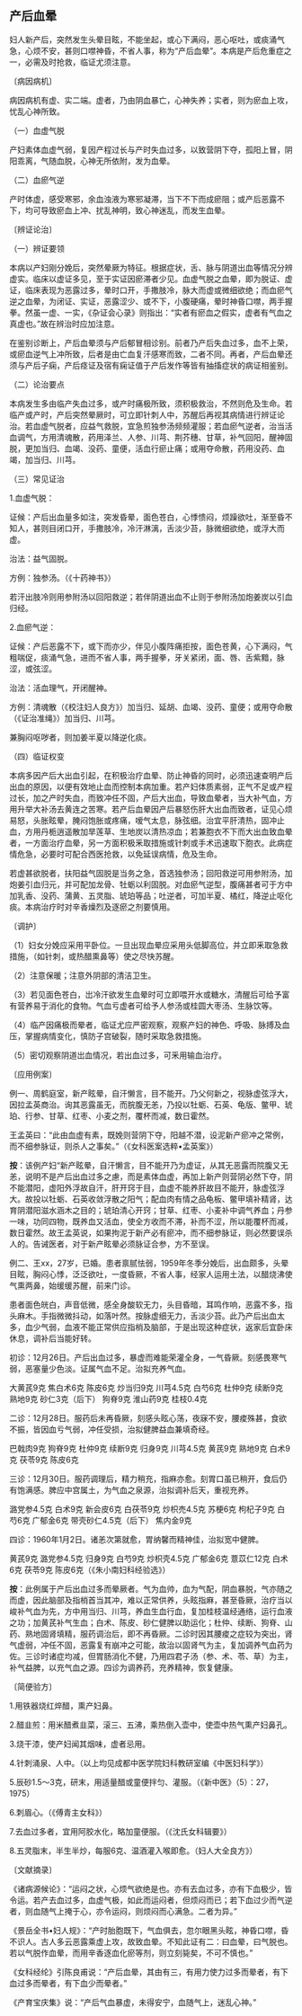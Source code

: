 ## 产后血晕

妇人新产后，突然发生头晕目眩，不能坐起，或心下满闷，恶心呕吐，或痰涌气急，心烦不安，甚则口噤神昏，不省人事，称为“产后血晕”。本病是产后危重症之一，必需及时抢救，临证尤须注意。

〔病因病机〕

病因病机有虚、实二端。虚者，乃由阴血暴亡，心神失养；实者，则为瘀血上攻，忧乱心神所致。

（一）血虚气脱

产妇素体血虚气弱，复因产程过长与产时失血过多，以致营阴下夺，孤阳上冒，阴阳乖离，气随血脱，心神无所依附，发为血晕。

（二）血瘀气逆

产时体虚，感受寒邪，余血浊液为寒邪凝滞，当下不下而成瘀阻；或产后恶露不下，均可导致瘀血上冲、扰乱神明，致心神迷乱，而发生血晕。

〔辨证论治〕

（一）辨证要领

本病以产妇刚分娩后，突然晕厥为特征。根据症状，舌、脉与阴道出血等情况分辨虚实。临床以虚证多见，至于实证因瘀滞者少见。血虚气脱之血晕，即为脱证、虚证，临床表现为恶露过多，晕时口开，手撒肢冷，脉大而虚或微细欲绝；而血瘀气逆之血晕，为闭证、实证，恶露涩少、或不下，小腹硬痛，晕时神昏口噤，两手握拳。然虽一虚、一实，《杂证会心录》则指出：“实者有瘀血之假实，虚者有气血之真虚也。”故在辨治时应加注意。

在鉴别诊断上，产后血晕须与产后郁冒相诊别。前者乃产后失血过多，血不上荣，或瘀血逆气上冲所致，后者是由亡血复汗感寒而致，二者不同。再者，产后血晕还须与产后子痫，产后痉证及宿有痫证值于产后发作等皆有抽搐症状的病证相鉴别。

（二）论治要点

本病发生多由临产失血过多，或产时痛极所致，须积极救治，不然则危及生命。若临产或产时，产后突然晕厥时，可立即针刺人中，苏醒后再视其病情进行辨证论治。若血虚气脱者，应益气救脱，宜急煎独参汤频频灌服；若血瘀气逆者，治当活血调气，方用清魂散，药用泽兰、人参、川芎、荆芥穗、甘草，补气回阳，醒神固脱，更加当归、血竭、没药、童便，活血行瘀止痛；或用夺命散，药用没药、血竭，加当归、川芎。

（三）常见证治

1.血虚气脱：

证候：产后出血量多如注，突发昏晕，面色苍白，心悸愦闷，烦躁欲吐，渐至昏不知人，甚则目闭口开，手撒肢冷，冷汗淋漓，舌淡少苔，脉微细欲绝，或浮大而虚。

治法：益气固脱。

方例：独参汤。（《十药神书》）

若汗出肢冷则用参附汤以回阳救逆；若伴阴道出血不止则于参附汤加炮姜炭以引血归经。

2.血瘀气逆：

证候：产后恶露不下，或下而亦少，伴见小腹阵痛拒按，面色苍黄，心下满闷，气粗喘促，痰涌气急，进而不省人事，两手握拳，牙关紧闭，面、唇、舌紫黯，脉涩，或弦涩。

治法：活血理气，开闭醒神。

方例：清魂散（《校注妇人良方》）加当归、延胡、血竭、没药、童便；或用夺命散（《证治准绳》）加当归、川芎。

兼胸闷呕哕者，则加姜半夏以降逆化痰。

（四）临证权变

本病多因产后大出血引起，在积极治疗血晕、防止神昏的同时，必须迅速查明产后出血的原因，以便有效地止血而控制本病加重。若产妇体质素弱，正气不足或产程过长，加之产时失血，而致冲任不固，产后大出血，导致血晕者，当大补气血，方用升举大补汤去黄连之苦寒。若产后血晕因产后暴怒伤肝大出血而致者，证见心烦易怒，头胀眩晕，腌闷饱胀或疼痛，嗳气太息，脉弦细。治宜平肝清热，固冲止血，方用丹栀逍遥散加旱莲草、生地炭以清热凉血；若兼胞衣不下而大出血致血晕者，一方面治疗血晕，另一方面积极釆取措施或针刺或手术迅速取下胞衣。此病症情危急，必要时可配合西医抢救，以免延误病情，危及生命。

若虚甚欲脱者，扶阳益气固脱是当务之急，首选独参汤；回阳救逆可用参附汤，加炮姜引血归元，并可配加龙骨、牡蛎以利固脱。对血瘀气逆型，腹痛甚者可于方中加乳香、没药、蒲黄、五灵脂、琥珀等品；吐逆者，可加半夏、橘红，降逆止呕化痰。本病治疗时对辛香燥烈及逐瘀之剂要慎用。

〔调护〕

（1）妇女分娩应采用平卧位。一旦出现血晕应采用头低脚高位，并立即釆取急救措施，（如针刺，或热醋熏鼻等）使之尽快苏醒。

（2）注意保暖；注意外阴部的清洁卫生。

（3）若见面色苍白，岀冷汗欲发生血晕时可立即喂开水或糖水，清醒后可给予富有营养易于消化的食物。气血亏虚者可给予人参汤或桂圆大枣汤、生脉饮等。

（4）临产因痛极而晕者，临证尤应严密观察，观察产妇的神色、呼吸、脉搏及血压，掌握病情变化，慎防子宫破裂，随时采取急救措施。

（5）密切观察阴道岀血情况，若出血过多，可釆用输血治疗。

〔应用例案〕

例一、周鹤庭室，新产眩晕，自汗懒言，目不能开。乃父何新之，视脉虚弦浮大，因拉孟英商治。询其恶露虽无，而脘腹无恙，乃投以牡蛎、石英、龟版、鳖甲、琥珀、行参、甘草、红枣、小麦之剂，覆杯而减，数日霍然。

王孟英曰：“此由血虚有素，既娩则营阴下夺，阳越不潜，设泥新产瘀冲之常例，而不细参脉证，则杀人之事矣。”（《女科医案选粹•孟英案》）

**按**：该例产妇“新产眩晕，自汗懒言，目不能开乃为虚证，从其无恶露而院腹又无恙，说明不是产后出血过多之慮，而是素体血虚，再加上新产则营阴必然下夺，阴不能潜阳，虚阳外浮故自汗，肝开窍于目，血虚不能养肝故目不能开，脉虚弦浮大。故投以牡蛎、石英收敛浮散之阳气；配血肉有情之品龟板、鳖甲填补精肾，达育阴潜阳滋水涵木之目的；琥珀清心开窍；甘草、红枣、小麦补中调气养血；丹参一味，功同四物，既养血又活血，使全方收而不滞，补而不涩，所以能覆杯而减，数日霍然。故王孟英说，如果拘泥于新产必有瘀冲，而不细参脉证，则必然要误杀人的。告诫医者，对于新产眩晕必须脉证合参，方不至误。

例二、王xx，27岁，已婚。患者禀腻怯弱，1959年冬季分娩后，出血颇多，头晕目眩，胸闷心悸，泛泛欲吐，一度昏厥，不省人事，经家人运用土法，以醋烧沸使气熏两鼻，始缓缓苏醒，前来门诊。

患者面色㿠白，声音低微，感全身酸软无力，头目昏暗，耳鸣作响，恶露不多，指头麻木。手指微微抖动，如落叶然。按脉虚细无力，舌淡少苔。此乃产后出血太多，血少气弱，血液不能正常供应指梢及脑部，于是出现这种症状，返家后宜卧床休息，调补后当能好转。

初诊：12月26日。产后出血过多，暴虚而难能荣灌全身，一气昏厥。刻感畏寒气弱，恶塞量少色淡。证属气血不足。治拟充养气血。

大黄芪9克  焦白术6克  陈皮6克  炒当归9克  川芎4.5克  白芍6克  杜仲9克  续断9克  熟地9克  砂仁3克（后下）  狗脊9克  淮山药9克  桂枝0.4克

二诊：12月28日。服药后未再昏厥，刻感头眩心荡，夜寐不安，腰痠殊甚，食欲不振，皆因血亏气弱，冲任受损，治拟健脾益血兼填奇经。

巴戟肉9克  狗脊9克  杜仲9克  续断9克  归身9克  川芎4.5克 黄芪9克  熟地9克  白术9克  茯苓9克  陈皮6克

三诊：12月30日。服药调理后，精力稍充，指麻亦愈。刻胃口虽已稍开，食后仍有饱满感。脾应中宫属土，为气血之泉源，治拟调补后天，重视充养。

潞党参4.5克  白术9克  新会皮6克  白茯苓9克  炒枳売4.5克  苏梗6克  枸杞子9克  白芍6克  广郁金6克  带壳砂仁4.5克（后下）  焦内金9克

四诊：1960年1月2日。诸恙次第就愈，胃纳馨而精神佳，治拟宽中健脾。

黄芪9克  潞党参4.5克  归身9克  白芍9克  炒枳壳4.5克  广郁金6克  薏苡仁12克  白术6克  茯苓9克  陈皮6克（《朱小南妇科经验选》）

**按**：此例属于产后出血过多而晕厥者。气为血帅，血为气配，阴血暴脱，气亦随之而虚，因此脑部及指梢首当其冲，难以正常供养，头眩指麻，甚至昏厥，治疗当以峻补气血为先，方中用当归、川芎，养血生血行血，复加桂枝温经通络，运行血液之功；加黄芪补气生血；白术、陈皮、砂仁健脾以助运化；杜仲、续断、狗脊、山药、熟地固肾填精，服药调治后，即不再昏厥。二诊时因其腰痠之症较为突出，肾气虚弱，冲任不固，恶露复有崩冲之可能，故治以固肾气为主，复加调养气血药为佐。三诊时诸症均减，但胃肠消化不健，乃用四君子汤（参、术、苓、草）为主，补气益脾，以充气血之源。四诊为调养药，充养精神，恢复健康。

〔简便验方〕

1.用铁器烧红焠醋，熏产妇鼻。

2.醋韭煎：用米醋煮韭菜，滚三、五沸，乘热倒入壶中，使壶中热气熏产妇鼻孔。

3.烧干漆，使产妇闻其烟味，虚者忌用。

4.针刺涌泉、人中。（以上均见成都中医学院妇科教研室编《中医妇科学》）

5.辰砂1.5〜3克，研末，用适量醋或童便拌匀、灌服。（《新中医》（5）：27，1975）

6.刺眉心。（《傅青主女科》）

7.去血过多者，宜用阿胶水化，略加童便服。（《沈氏女科辑要》）

8.五灵脂末，半生半炒，每服6克、温酒灌入喉即愈。（妇人大全良方》）

〔文献摘录〕

《诸病源候论》：“运闷之状，心烦气欲绝是也。亦有去血过多，亦有下血极少，皆令运。若产去血过多，血虚气极，如此而运闷者，但烦闷而已；若下血过少而气逆者，则血随气上掩于心，亦令运闷，则烦闷而心满急。二者为异。”

《景岳全书•妇人规》：“产时胎胞既下，气血俱去，忽尔眼黑头眩，神昏口噤，昏不识人。古人多云恶露乘虚上攻，故致血晕。不知此证有二：曰血晕，曰气脱也。若以气脱作血晕，而用辛香逐血化瘀等剂，则立刻毙矣，不可不慎也。”

《女科经纶》引陈良甫说：“产后血晕，其由有三，有用力使力过多而晕者，有下血过多而晕者，有下血少而晕者。”

《产育宝庆集》说：“产后气血暴虚，未得安宁，血随气上，迷乱心神。”
